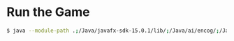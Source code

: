 # Run the Game

```bash
$ java --module-path .;/Java/javafx-sdk-15.0.1/lib/;/Java/ai/encog/;/Java/ai/fuzzy/ --module gmit.software/ie.gmit.sw.ai.Runner
```
